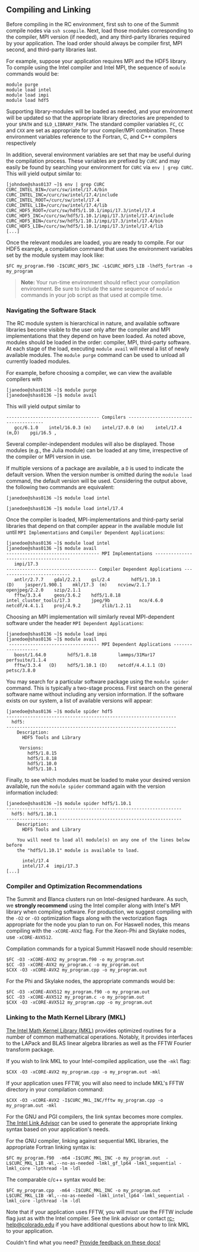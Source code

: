 ## Compiling and Linking

Before compiling in the RC environment, first ssh to one of the Summit
compile nodes via `ssh scompile`. Next, load those modules
corresponding to the compiler, MPI version (if needed), and any
third-party libraries required by your application. The load order
should always be compiler first, MPI second, and third-party libraries
last.

For example, suppose your application requires MPI and the HDF5
library. To compile using the Intel compiler and Intel MPI, the
sequence of `module` commands would be:

```
module purge
module load intel
module load impi
module load hdf5
```

Supporting library-modules will be loaded as needed, and your
environment will be updated so that the appropriate library
directories are prepended to your `$PATH` and `$LD_LIBRARY_PATH`. The
standard compiler variables `FC`, `CC` and `CXX` are set as
appropriate for your compiler/MPI combination. These environment
variables reference to the Fortran, C, and C++ compilers respectively

In addition, several environment variables are set that may be useful
during the compilation process.  These variables are prefixed by
`CURC` and may easily be found by searching your environment for
`CURC` via `env | grep CURC`. This will yield output similar to:

```
[johndoe@shas0137 ~]$ env | grep CURC
CURC_INTEL_BIN=/curc/sw/intel/17.4/bin
CURC_INTEL_INC=/curc/sw/intel/17.4/include
CURC_INTEL_ROOT=/curc/sw/intel/17.4
CURC_INTEL_LIB=/curc/sw/intel/17.4/lib
CURC_HDF5_ROOT=/curc/sw/hdf5/1.10.1/impi/17.3/intel/17.4
CURC_HDF5_INC=/curc/sw/hdf5/1.10.1/impi/17.3/intel/17.4/include
CURC_HDF5_BIN=/curc/sw/hdf5/1.10.1/impi/17.3/intel/17.4/bin
CURC_HDF5_LIB=/curc/sw/hdf5/1.10.1/impi/17.3/intel/17.4/lib
[...]
```

Once the relevant modules are loaded, you are ready to compile. For
our HDF5 example, a compilation command that uses the environment
variables set by the module system may look like:

```
$FC my_program.f90 -I$CURC_HDF5_INC -L$CURC_HDF5_LIB -lhdf5_fortran -o my_program
```

> **Note:** Your run-time environment should reflect your compilation
environment. Be sure to include the same sequence of `module` commands
in your job script as that used at compile time.


### Navigating the Software Stack

The RC module system is hierarchical in nature, and available software
libraries become visible to the user only after the compiler and MPI
implementations that they depend on have been loaded. As noted above,
modules should be loaded in the order: compiler, MPI, third-party
software.  At each stage of the load, executing `module avail` will
reveal a list of newly available modules.  The `module purge` command
can be used to unload all currently loaded modules.

For example, before choosing a compiler, we can view the available
compilers with

```
[janedoe@shas0136 ~]$ module purge
[janedoe@shas0136 ~]$ module avail
```

This will yield output similar to

```
----------------------------------- Compilers --------------------------------------
   gcc/6.1.0    intel/16.0.3 (m)    intel/17.0.0 (m)    intel/17.4 (m,D)    pgi/16.5 ,
```

Several compiler-independent modules will also be displayed. Those
modules (e.g., the Julia module) can be loaded at any time,
irrespective of the compiler or MPI version in use.

If multiple versions of a package are available, a `D` is used to
indicate the default version. When the version number is omitted
during the `module load` command, the default version will be
used. Considering the output above, the following two commands are
equivalent:

```[janedoe@shas0136 ~]$ module load intel ```

```[janedoe@shas0136 ~]$ module load intel/17.4 ```

Once the compiler is loaded, MPI-implementations and third-party
serial libraries that depend on that compiler appear in the available
module list until `MPI Implementations` and `Compiler Dependent
Applications`:

```
[janedoe@shas0136 ~]$ module load intel
[janedoe@shas0136 ~]$ module avail
----------------------------------- MPI Implementations --------------------------------------
   impi/17.3
---------------------------------- Compiler Dependent Applications ---------------------------
   antlr/2.7.7    gdal/2.2.1    gsl/2.4        hdf5/1.10.1              (D)    jasper/1.900.1    mkl/17.3  (m)    ncview/2.1.7      openjpeg/2.2.0    szip/2.1.1
   fftw/3.3.4     geos/3.6.2    hdf5/1.8.18    intel_cluster_tools/17.3        jpeg/9b           nco/4.6.0        netcdf/4.4.1.1    proj/4.9.2        zlib/1.2.11
```

Choosing an MPI implementation will similarly reveal MPI-dependent
software under the header `MPI Dependent Applications`:

```
[janedoe@shas0136 ~]$ module load impi
[janedoe@shas0136 ~]$ module avail
 ---------------------------------- MPI Dependent Applications -------------------
   boost/1.64.0        hdf5/1.8.18        lammps/31Mar17        perfsuite/1.1.4
   fftw/3.3.4   (D)    hdf5/1.10.1 (D)    netcdf/4.4.1.1 (D)    petsc/3.8.0

```

You may search for a particular software package using the `module
spider` command. This is typically a two-stage process. First search
on the general software name without including any version
information. If the software exists on our system, a list of available
versions will appear:

```
[janedoe@shas0136 ~]$ module spider hdf5
----------------------------------------------------------------
  hdf5:
----------------------------------------------------------------
    Description:
      HDF5 Tools and Library

     Versions:
        hdf5/1.8.15
        hdf5/1.8.18
        hdf5/1.10.0
        hdf5/1.10.1
```

Finally, to see which modules must be loaded to make your desired
version available, run the `module spider` command again with the
version information included:

```
[janedoe@shas0136 ~]$ module spider hdf5/1.10.1
------------------------------------------------------------------
  hdf5: hdf5/1.10.1
------------------------------------------------------------------
    Description:
      HDF5 Tools and Library

    You will need to load all module(s) on any one of the lines below before
    the "hdf5/1.10.1" module is available to load.

      intel/17.4
      intel/17.4  impi/17.3
[...]
```


### Compiler and Optimization Recommendations

The Summit and Blanca clusters run on Intel-designed hardware. As
such, we **strongly recommend** using the Intel compiler along with
Intel's MPI library when compiling software.  For production, we
suggest compiling with the `-O2` or `-O3` optimization flags along
with the vectorization flags appropriate for the node you plan to run
on. For Haswell nodes, this means compiling with the `-xCORE-AVX2`
flag. For the Xeon-Phi and Skylake nodes, use `-xCORE-AVX512`.

Compilation commands for a typical Summit Haswell node should resemble:

```
$FC -O3 -xCORE-AVX2 my_program.f90 -o my_program.out
$CC -O3 -xCORE-AVX2 my_program.c -o my_program.out
$CXX -O3 -xCORE-AVX2 my_program.cpp -o my_program.out
```

For the Phi and Skylake nodes, the appropriate commands would be:

```
$FC -O3 -xCORE-AVX512 my_program.f90 -o my_program.out
$CC -O3 -xCORE-AVX512 my_program.c -o my_program.out
$CXX -O3 -xCORE-AVX512 my_program.cpp -o my_program.out
```


### Linking to the Math Kernel Library (MKL)

[The Intel Math Kernel Library
(MKL)](https://software.intel.com/en-us/mkl/documentation) provides
optimized routines for a number of common mathematical
operations. Notably, it provides interfaces to the LAPack and BLAS
linear algebra libraries as well as the FFTW Fourier transform
package.

If you wish to link MKL to your Intel-compiled application, use the
`-mkl` flag:

```
$CXX -O3 -xCORE-AVX2 my_program.cpp -o my_program.out -mkl
```

If your application uses FFTW, you will also need to include MKL's
FFTW directory in your compilation command:

```
$CXX -O3 -xCORE-AVX2 -I$CURC_MKL_INC/fftw my_program.cpp -o my_program.out -mkl
```

For the GNU and PGI compilers, the link syntax becomes more
complex. [The Intel Link
Advisor](https://software.intel.com/en-us/articles/intel-mkl-link-line-advisor)
can be used to generate the appropriate linking syntax based on your
application's needs.

For the GNU compiler, linking against sequential MKL libraries, the
appropriate Fortran linking syntax is:

```
$FC my_program.f90  -m64 -I$CURC_MKL_INC -o my_program.out  -L$CURC_MKL_LIB -Wl,--no-as-needed -lmkl_gf_lp64 -lmkl_sequential -lmkl_core -lpthread -lm -ldl
```

The comparable c/c++ syntax would be:

```
$FC my_program.cpp  -m64 -I$CURC_MKL_INC -o my_program.out   -L$CURC_MKL_LIB -Wl,--no-as-needed -lmkl_intel_lp64 -lmkl_sequential -lmkl_core -lpthread -lm -ldl
```

Note that if your application uses FFTW, you will must use the FFTW
include flag just as with the Intel compiler. See the link advisor or
contact <rc-help@colorado.edu> if you have additional questions about
how to link MKL to your application.

Couldn't find what you need? [Provide feedback on these docs!](https://forms.gle/bSQEeFrdvyeQWPtW9)
